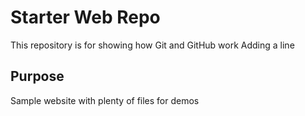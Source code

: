 # Starter Web Repo

This repository is for showing how Git and GitHub work Adding a line 

## Purpose

Sample website with plenty of files for demos